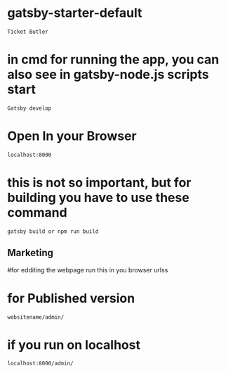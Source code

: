 # gatsby-starter-default
    Ticket Butler

<!-- for running the app  -->
# in cmd for running the app, you can also see in gatsby-node.js scripts start
    Gatsby develop  

<!-- go ro you browser and copy this in to it  -->
# Open In your Browser
    localhost:8000

<!-- For building the app -->
# this is not so important, but for building you have to use these command

    gatsby build or npm run build


## Marketing

#for edditing the webpage run this in you browser urlss
# for Published version
    websitename/admin/

# if you run on localhost
    localhost:8000/admin/
